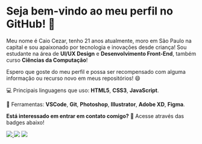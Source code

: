 # Seja bem-vindo ao meu perfil no GitHub! 👋

Meu nome é Caio Cezar, tenho 21 anos atualmente, moro em São Paulo na capital e sou apaixonado por tecnologia e inovações desde criança!
Sou estudante na área de **UI/UX Design** e **Desenvolvimento Front-End**, também curso **Ciências da Computação**!

Espero que goste do meu perfil e possa ser recompensado com alguma informação ou recurso novo em meus repositórios! :smile:

:computer: Principais linguagens que uso: **HTML5**, **CSS3**, **JavaScript**.

💼 Ferramentas: **VSCode**, **Git**, **Photoshop**, **Illustrator**,  **Adobe XD**, **Figma**.

**Está interessado em entrar em contato comigo?** :email: Acesse através das badges abaixo!

<p align="left">
  <a href="mailto:caiocezartg@gmail.com?subject=Contato%Github" alt="Gmail">
  <img src="https://img.shields.io/badge/-Gmail-FF0000?style=flat-square&labelColor=FF0000&logo=gmail&logoColor=white&link=mailto:caiocezartg@gmail.com?subject=Contato%Github" />
</a>  
<a href="https://www.linkedin.com/in/caio-cezar-toledo-gonçalves/" alt="Linkedin">
  <img src="https://img.shields.io/badge/-Linkedin-0e76a8?style=flat-square&logo=Linkedin&logoColor=white&link=https://www.linkedin.com/in/caio-cezar-toledo-gonçalves/" /></a>
<a href="https://api.whatsapp.com/send?phone=5511982382409&text=Ol%C3%A1%Caio!%Vim%através%do%seu%Github%contatar%contigo." alt="WhatsApp">
  <img src="https://img.shields.io/badge/-WhatsApp-25d366?style=flat-square&labelColor=25d366&logo=whatsapp&logoColor=white&link=https://api.whatsapp.com/send?phone=5511982382409&text=Olá%Caio!%Vim%através%do%seu%Github%contatar%contigo."/></a>
</p>
